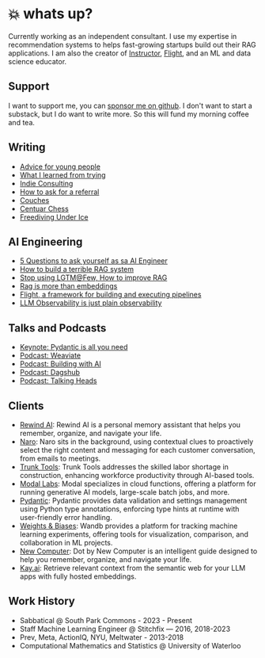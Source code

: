 # :boom: whats up?

Currently working as an independent consultant. I use my expertise in recommendation systems to helps fast-growing startups build out their RAG applications. I am also the creator of [Instructor](https://jxnl.github.io/instructor), [Flight](https://jxnl.github.io/flight), and an ML and data science educator.

## Support

I want to support me, you can [sponsor me on github](https://github.com/sponsors/jxnl). I don't want to start a substack, but I do want to write more. So this will fund my morning coffee and tea.

## Writing

- [Advice for young people](./writing/posts/advice.md)
- [What I learned from trying](./writing/posts/learning.md)
- [Indie Consulting](./writing/posts/consulting.md)
- [How to ask for a referral](./writing/posts/asking.md)
- [Couches](./writing/posts/couch.md)
- [Centuar Chess](./writing/posts/centaur-chess.md)
- [Freediving Under Ice](./writing/posts/freediving.md)

## AI Engineering

- [5 Questions to ask yourself as sa AI Engineer](./writing/posts/stochastic-software.md)
- [How to build a terrible RAG system](./writing/posts/rag-inverted.md)
- [Stop using LGTM@Few, How to improve RAG](./writing/posts/lgtmk.md)
- [Rag is more than embeddings](./writing/posts/rag.md)
- [Flight, a framework for building and executing pipelines](./writing/posts/recsys-frameworks.md)
- [LLM Observability is just plain observability](./writing/posts/llmops.md)

## Talks and Podcasts

- [Keynote: Pydantic is all you need](https://www.youtube.com/watch?v=yj-wSRJwrrc&)
- [Podcast: Weaviate](https://www.youtube.com/watch?v=higlHgYDc5E)
- [Podcast: Building with AI](https://www.youtube.com/watch?v=RuLTElrphnk)
- [Podcast: Dagshub](https://www.youtube.com/watch?v=rDP44EVpHTA)
- [Podcast: Talking Heads](https://www.youtube.com/watch?v=5-5jf3_mvBg)

## Clients

- [Rewind AI](http://rewind.ai): Rewind AI is a personal memory assistant that helps you remember, organize, and navigate your life.
- [Naro](http://narohq.com): Naro sits in the background, using contextual clues to proactively select the right content and messaging for each customer conversation, from emails to meetings.
- [Trunk Tools](https://trunktools.com/): Trunk Tools addresses the skilled labor shortage in construction, enhancing workforce productivity through AI-based tools.
- [Modal Labs](https://modal.com/): Modal specializes in cloud functions, offering a platform for running generative AI models, large-scale batch jobs, and more.
- [Pydantic](http://pydantic.dev): Pydantic provides data validation and settings management using Python type annotations, enforcing type hints at runtime with user-friendly error handling.
- [Weights & Biases](https://wandb.ai/): Wandb provides a platform for tracking machine learning experiments, offering tools for visualization, comparison, and collaboration in ML projects.
- [New Computer](http://new.computer): Dot by New Computer is an intelligent guide designed to help you remember, organize, and navigate your life.
- [Kay.ai](http://Kay.ai): Retrieve relevant context from the semantic web for your LLM apps with fully hosted embeddings.

## Work History

- Sabbatical @ South Park Commons - 2023 - Present
- Staff Machine Learning Engineer @ Stitchfix — 2016, 2018-2023
- Prev, Meta, ActionIQ, NYU, Meltwater - 2013-2018
- Computational Mathematics and Statistics @ University of Waterloo
